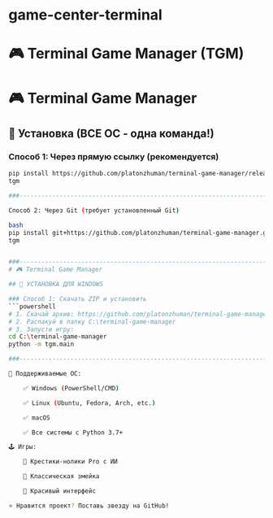 # game-center-terminal
# 🎮 Terminal Game Manager (TGM)




# 🎮 Terminal Game Manager

## 🚀 Установка (ВСЕ ОС - одна команда!)

### Способ 1: Через прямую ссылку (рекомендуется)
```bash
pip install https://github.com/platonzhuman/terminal-game-manager/releases/download/v1.0.0/terminal-game-manager.zip
tgm

###--------------------------------------------------------------------------

Способ 2: Через Git (требует установленный Git)

bash
pip install git+https://github.com/platonzhuman/terminal-game-manager.git
tgm


###-------------------------------------------------------------------------
# 🎮 Terminal Game Manager

## 🚀 УСТАНОВКА ДЛЯ WINDOWS

### Способ 1: Скачать ZIP и установить
```powershell
# 1. Скачай архив: https://github.com/platonzhuman/terminal-game-manager/releases
# 2. Распакуй в папку C:\terminal-game-manager
# 3. Запусти игру:
cd C:\terminal-game-manager
python -m tgm.main

###-------------------------------------------------------------------------

🎯 Поддерживаемые ОС:

    ✅ Windows (PowerShell/CMD)

    ✅ Linux (Ubuntu, Fedora, Arch, etc.)

    ✅ macOS

    ✅ Все системы с Python 3.7+

🕹️ Игры:

    🎯 Крестики-нолики Pro с ИИ

    🐍 Классическая змейка

    🎨 Красивый интерфейс

⭐ Нравится проект? Поставь звезду на GitHub!
